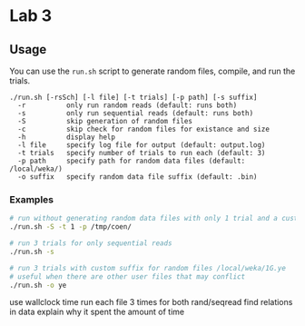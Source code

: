 # Lab 3

## Usage

You can use the `run.sh` script to generate random files, compile, and run the trials.

```text
./run.sh [-rsSch] [-l file] [-t trials] [-p path] [-s suffix]
  -r          only run random reads (default: runs both)
  -s          only run sequential reads (default: runs both)
  -S          skip generation of random files
  -c          skip check for random files for existance and size
  -h          display help
  -l file     specify log file for output (default: output.log)
  -t trials   specify number of trials to run each (default: 3)
  -p path     specify path for random data files (default: /local/weka/)
  -o suffix   specify random data file suffix (default: .bin)

```

### Examples

```bash
# run without generating random data files with only 1 trial and a custom directory for the random files
./run.sh -S -t 1 -p /tmp/coen/

# run 3 trials for only sequential reads
./run.sh -s

# run 3 trials with custom suffix for random files /local/weka/1G.ye
# useful when there are other user files that may conflict
./run.sh -o ye
```

use wallclock time
run each file 3 times for both rand/seqread
find relations in data
explain why it spent the amount of time
